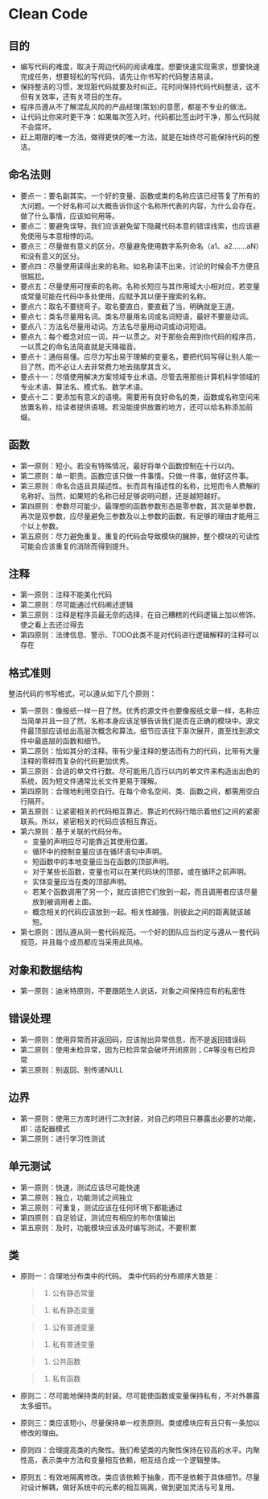 # Clean Code



## 目的

- 编写代码的难度，取决于周边代码的阅读难度。想要快速实现需求，想要快速完成任务，想要轻松的写代码，请先让你书写的代码整洁易读。
- 保持整洁的习惯，发现脏代码就要及时纠正。花时间保持代码代码整洁，这不但有关效率，还有关项目的生存。
- 程序员遵从不了解混乱风险的产品经理(策划)的意愿，都是不专业的做法。
- 让代码比你来时更干净：如果每次签入时，代码都比签出时干净，那么代码就不会腐坏。
- 赶上期限的唯一方法，做得更快的唯一方法，就是在始终尽可能保持代码的整洁。



## 命名法则

- 要点一：要名副其实。一个好的变量、函数或类的名称应该已经答复了所有的大问题。一个好名称可以大概告诉你这个名称所代表的内容，为什么会存在，做了什么事情，应该如何用等。
- 要点二：要避免误导。我们应该避免留下隐藏代码本意的错误线索，也应该避免使用与本意相悖的词。
- 要点三：尽量做有意义的区分。尽量避免使用数字系列命名（a1、a2…….aN）和没有意义的区分。
- 要点四：尽量使用读得出来的名称。如名称读不出来，讨论的时候会不方便且很尴尬。
- 要点五：尽量使用可搜索的名称。名称长短应与其作用域大小相对应，若变量或常量可能在代码中多处使用，应赋予其以便于搜索的名称。
- 要点六：取名不要绕弯子。取名要直白，要直截了当，明确就是王道。
- 要点七：类名尽量用名词。类名尽量用名词或名词短语，最好不要是动词。
- 要点八：方法名尽量用动词。方法名尽量用动词或动词短语。
- 要点九：每个概念对应一词，并一以贯之。对于那些会用到你代码的程序员，一以贯之的命名法简直就是天降福音。
- 要点十：通俗易懂。应尽力写出易于理解的变量名，要把代码写得让别人能一目了然，而不必让人去非常费力地去揣摩其含义。
- 要点十一：尽情使用解决方案领域专业术语。尽管去用那些计算机科学领域的专业术语、算法名、模式名、数学术语。
- 要点十二：要添加有意义的语境。需要用有良好命名的类，函数或名称空间来放置名称，给读者提供语境。若没能提供放置的地方，还可以给名称添加前缀。



## 函数

- 第一原则：短小。若没有特殊情况，最好将单个函数控制在十行以内。
- 第二原则：单一职责。函数应该只做一件事情。只做一件事，做好这件事。
- 第三原则：命名合适且具描述性。长而具有描述性的名称，比短而令人费解的名称好。当然，如果短的名称已经足够说明问题，还是越短越好。
- 第四原则：参数尽可能少。最理想的函数参数形态是零参数，其次是单参数，再次是双参数，应尽量避免三参数及以上参数的函数，有足够的理由才能用三个以上参数。
- 第五原则：尽力避免重复。重复的代码会导致模块的臃肿，整个模块的可读性可能会应该重复的消除而得到提升。



## 注释

* 第一原则：注释不能美化代码
* 第二原则：尽可能通过代码阐述逻辑
* 第三原则：注释是程序员最无奈的选择，在自己糟糕的代码逻辑上加以修饰，使之看上去还过得去
* 第四原则：法律信息、警示、TODO此类不是对代码进行逻辑解释的注释可以存在



## 格式准则

整洁代码的书写格式，可以遵从如下几个原则：

- 第一原则：像报纸一样一目了然。优秀的源文件也要像报纸文章一样，名称应当简单并且一目了然，名称本身应该足够告诉我们是否在正确的模块中。源文件最顶部应该给出高层次概念和算法。细节应该往下渐次展开，直至找到源文件中最底层的函数和细节。
- 第二原则：恰如其分的注释。带有少量注释的整洁而有力的代码，比带有大量注释的零碎而复杂的代码更加优秀。
- 第三原则：合适的单文件行数。尽可能用几百行以内的单文件来构造出出色的系统，因为短文件通常比长文件更易于理解。
- 第四原则：合理地利用空白行。在每个命名空间、类、函数之间，都需用空白行隔开。
- 第五原则：让紧密相关的代码相互靠近。靠近的代码行暗示着他们之间的紧密联系。所以，紧密相关的代码应该相互靠近。
- 第六原则：基于关联的代码分布。
  - 变量的声明应尽可能靠近其使用位置。
  - 循环中的控制变量应该在循环语句中声明。
  - 短函数中的本地变量应当在函数的顶部声明。
  - 对于某些长函数，变量也可以在某代码块的顶部，或在循环之前声明。
  - 实体变量应当在类的顶部声明。
  - 若某个函数调用了另一个，就应该把它们放到一起，而且调用者应该尽量放到被调用者上面。
  - 概念相关的代码应该放到一起。相关性越强，则彼此之间的距离就该越短。
- 第七原则：团队遵从同一套代码规范。一个好的团队应当约定与遵从一套代码规范，并且每个成员都应当采用此风格。



## 对象和数据结构

* 第一原则：迪米特原则，不要跟陌生人说话，对象之间保持应有的私密性



## 错误处理

* 第一原则：使用异常而非返回码，应该抛出异常信息，而不是返回错误码
* 第二原则：使用未检异常，因为已检异常会破坏开闭原则；C#等没有已检异常
* 第三原则：别返回、别传递NULL



## 边界

* 第一原则：使用三方库时进行二次封装，对自己的项目只暴露出必要的功能，即：适配器模式
* 第二原则：进行学习性测试



## 单元测试

* 第一原则：快速，测试应该尽可能快速
* 第二原则：独立，功能测试之间独立
* 第三原则：可重复，测试应该在任何环境下都能通过
* 第四原则：自足验证，测试应有相应的布尔值输出
* 第五原则：及时，功能模块应该及时编写测试，不要积累



## 类

- 原则一：合理地分布类中的代码。 类中代码的分布顺序大致是：

  > 1. 公有静态常量

  > 1. 私有静态变量

  > 1. 公有普通变量

  > 1. 私有普通变量

  > 1. 公共函数

  > 1. 私有函数

- 原则二：尽可能地保持类的封装。尽可能使函数或变量保持私有，不对外暴露太多细节。

- 原则三：类应该短小，尽量保持单一权责原则。类或模块应有且只有一条加以修改的理由。

- 原则四：合理提高类的内聚性。我们希望类的内聚性保持在较高的水平。内聚性高，表示类中方法和变量相互依赖，相互结合成一个逻辑整体。

- 原则五：有效地隔离修改。类应该依赖于抽象，而不是依赖于具体细节。尽量对设计解耦，做好系统中的元素的相互隔离，做到更加灵活与可复用。





